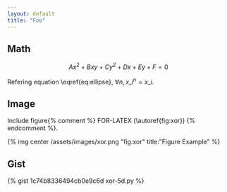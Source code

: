 ```yaml
---
layout: default
title: "Foo"
---
```


## Math
$$\begin{equation}\label{eq:ellipse}
Ax^2 + Bxy + Cy^2 + Dx + Ey + F = 0
\end{equation}$$

Refering equation \eqref{eq:ellipse},  $\forall n, x\_i^n = x\_i$.

## Image

Include figure{% comment %} FOR-LATEX (\autoref{fig:xor}) {% endcomment %}.

{% img center /assets/images/xor.png "fig:xor" title:"Figure Example" %}


## Gist

{% gist 1c74b8336494cb0e9c6d xor-5d.py %}


